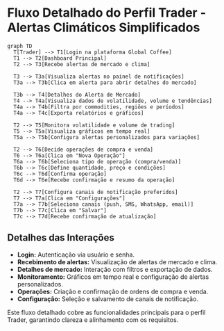 # Fluxo Detalhado do Perfil Trader - Alertas Climáticos Simplificados

```mermaid
graph TD
  T[Trader] --> T1[Login na plataforma Global Coffee]
  T1 --> T2[Dashboard Principal]
  T2 --> T3[Recebe alertas de mercado e clima]

  T3 --> T3a[Visualiza alertas no painel de notificações]
  T3a --> T3b[Clica em alerta para abrir detalhes do mercado]

  T3b --> T4[Detalhes do Alerta de Mercado]
  T4 --> T4a[Visualiza dados de volatilidade, volume e tendências]
  T4a --> T4b[Filtra por commodities, regiões e períodos]
  T4a --> T4c[Exporta relatórios e gráficos]

  T2 --> T5[Monitora volatilidade e volume de trading]
  T5 --> T5a[Visualiza gráficos em tempo real]
  T5a --> T5b[Configura alertas personalizados para variações]

  T2 --> T6[Decide operações de compra e venda]
  T6 --> T6a[Clica em "Nova Operação"]
  T6a --> T6b[Seleciona tipo de operação (compra/venda)]
  T6b --> T6c[Define quantidade, preço e condições]
  T6c --> T6d[Confirma operação]
  T6d --> T6e[Recebe confirmação e resumo da operação]

  T2 --> T7[Configura canais de notificação preferidos]
  T7 --> T7a[Clica em "Configurações"]
  T7a --> T7b[Seleciona canais (push, SMS, WhatsApp, email)]
  T7b --> T7c[Clica em "Salvar"]
  T7c --> T7d[Recebe confirmação de atualização]
```

## Detalhes das Interações

- **Login:** Autenticação via usuário e senha.
- **Recebimento de alertas:** Visualização de alertas de mercado e clima.
- **Detalhes de mercado:** Interação com filtros e exportação de dados.
- **Monitoramento:** Gráficos em tempo real e configuração de alertas personalizados.
- **Operações:** Criação e confirmação de ordens de compra e venda.
- **Configuração:** Seleção e salvamento de canais de notificação.

Este fluxo detalhado cobre as funcionalidades principais para o perfil Trader, garantindo clareza e alinhamento com os requisitos.
